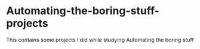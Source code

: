 # Automating-the-boring-stuff-projects
This contains some projects I did while studying Automating the boring stuff
